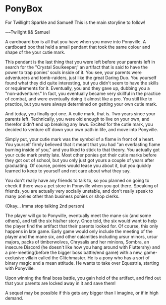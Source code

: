 PonyBox
=======

For Twillight Sparkle and Samuel! This is the main storyline to follow!

~~Twilight && Samuel

A cardboard box is all that you have when you move into Ponyville. A cardboard box that held a small pendant that took the same colour and shape of the your cutie mark.

This pendant is the last thing that you were left before your parents left in search for the "Crystal Soulkeeper;' an artifact that is said to have the power to trap ponies' souls inside of it. You see, your parents were adventurers and tomb-raiders, just like the great Daring Duo. You yourself found what they did quite interesting, but you didn't seem to have the skills or requirements for it. Eventually, you and they gave up, dubbing you a "non-adventurer." In fact, you eventually became very skillful in the practice of combat, and were eventually doing it almost like a pro. You still like to practice, but you were always determined on getting your own cutie mark.

And today, you finally got one. A cutie mark, that is. Two years since your parents left. Technically, you were old enough to live on your own, and therefor didn't end up breaking any laws. Excited for the cutie mark, you decided to venture off down your own path in life, and move into Ponyville.

Simply put, your cutie mark was the symbol of a flame in front of a heart. You yourself firmly believed that it meant that you had "an everlasting flame burning inside of you," and you liked to stick to that theory. You actually got your cutie mark pretty late. Most other ponies got their cutie marks before they got out of school, but you only just got yours a couple of years after graduating. Of course, ponies would tease you about it, but you quickly learned to keep to yourself and not care about what they say.

You don't really have any friends to talk to, so you planned on going to check if there was a pet store in Ponyville when you got there. Speaking of friends, you are actually very socially unstable, and don't really speak to many ponies other than business ponies or shop clerks.

(Okay... Imma stop talking 2nd person)

The player will go to Ponyville, eventually meet the mane six (and some others), and tell the six his/her story. Once told, the six would want to help the player find the artifact that their parents looked for. Of course, this only happens in late game. Early game would only include the meeting of the player and the mane six, and other calamities including ursur minors, ursur majors, packs of timberwolves, Chrysalis and her minions, Sombra, an insecure Discord (he doesn't like how you hang around with Fluttershy) and a pre-meeting(before the bigger boss battle/end game) with a new, game-exclusive villain called the Glitchmaster. He is a pony who has a sort of binary magic and a mean attitude. He wants to take over Equestria, starting with Ponyville.

Upon winning the final boss battle, you gain hold of the artifact, and find out that your parents are locked away in it and save them!

A sequel may be possible if this gets any bigger than I imagine, or if in high demand.
